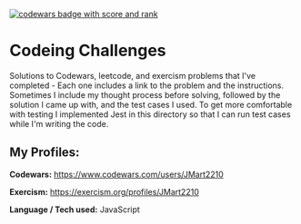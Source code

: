 <a href="https://www.codewars.com/users/JMart2210"><img src="https://www.codewars.com/users/JMart2210/badges/large" alt="codewars badge with score and rank"></a>

# Codeing Challenges
Solutions to Codewars, leetcode, and exercism problems that I've completed - Each one includes a link to the problem and the instructions. Sometimes I include my thought process before solving, followed by the solution I came up with, and the test cases I used.
To get more comfortable with testing I implemented Jest in this directory so that I can run test cases while I'm writing the code.

## My Profiles: 

**Codewars:** https://www.codewars.com/users/JMart2210

**Exercism:** https://exercism.org/profiles/JMart2210

**Language / Tech used:** JavaScript

